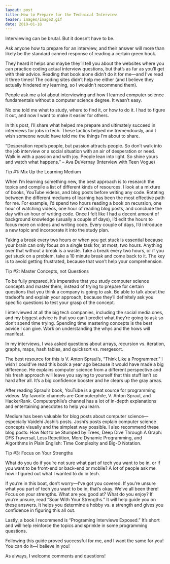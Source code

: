 ```yaml
---
layout: post
title: How to Prepare for the Technical Interview
teaser: images/image2.gif
date: 2019-01-18
---
```


Interviewing can be brutal. But it doesn’t have to be.

Ask anyone how to prepare for an interview, and their answer will more than likely be the standard canned response of reading a certain green book.

They heard it helps and maybe they’ll tell you about the websites where you can practice coding actual interview questions, but that’s as far as you’ll get with their advice. Reading that book alone didn’t do it for me—and I’ve read it three times! The coding sites didn’t help me either (and I believe they actually hindered my learning, so I wouldn’t recommend them).

People ask me a lot about interviewing and how I learned computer science fundamentals without a computer science degree. It wasn’t easy.

No one told me what to study, where to find it, or how to do it. I had to figure it out, and now I want to make it easier for others.

In this post, I’ll share what helped me prepare and ultimately succeed in interviews for jobs in tech. These tactics helped me tremendously, and I wish someone would have told me the things I’m about to share.

“Desperation repels people, but passion attracts people. So don’t walk into the job interview or a social situation with an air of desperation or need. Walk in with a passion and with joy. People lean into light. So shine yours and watch what happens.” – Ava DuVernay (Interview with Teen Vogue)

Tip #1: Mix Up the Learning Medium

  When I’m learning something new, the best approach is to research the topics and compile a list of different kinds of resources. I look at a mixture of books, YouTube videos, and blog posts before writing any code. Rotating between the different mediums of learning has been the most effective path for me. For example, I’d spend two hours reading a book on recursion, one hour of watching videos, one hour of reading blog posts, and conclude the day with an hour of writing code. Once I felt like I had a decent amount of background knowledge (usually a couple of days), I’d edit the hours to focus more on videos and writing code. Every couple of days, I’d introduce a new topic and incorporate it into the study plan.

  Taking a break every two hours or when you get stuck is essential because your brain can only focus on a single task for, at most, two hours. Anything over that without a break is a waste. Take a break every two hours, or if you get stuck on a problem, take a 10 minute break and come back to it. The key is to avoid getting frustrated, because that won’t help your comprehension.

Tip #2: Master Concepts, not Questions

  To be fully prepared, it’s imperative that you study computer science concepts and master them, instead of trying to prepare for certain questions that you think a company is going to ask. Be able to talk about the tradeoffs and explain your approach, because they’ll definitely ask you specific questions to test your grasp of the concept.

  I interviewed at all the big tech companies, including the social media ones, and my biggest advice is that you can’t predict what they’re going to ask so don’t spend time trying. Spending time mastering concepts is the best advice I can give. Work on understanding the whys and the hows will manifest.

  In my interviews, I was asked questions about arrays, recursion vs. iteration, graphs, maps, hash tables, and quicksort vs. mergesort.

  The best resource for this is V. Anton Spraul’s, “Think Like a Programmer.” I wish I could’ve read this book a year ago because it would have made a big difference. He explains computer science from a different perspective and his fresh approach will leave you saying to yourself that this stuff isn’t so hard after all. It’s a big confidence booster and he clears up the gray areas.

  After reading Spraul’s book, YouTube is a great source for programming videos. My favorite channels are Computerphile, V. Anton Spraul, and HackerRank. Computerphile’s channel has a lot of in-depth explanations and entertaining anecdotes to help you learn.

  Medium has been valuable for blog posts about computer science—especially Vaidehi Joshi’s posts. Joshi’s posts explain computer science concepts visually and the simplest way possible. I also recommend these blog posts: How Not to be Stumped by Trees, Deep Dive Through A Graph: DFS Traversal, Less Repetition, More Dynamic Programming, and Algorithms in Plain English: Time Complexity and Big-O Notation.

Tip #3: Focus on Your Strengths

  What do you do if you’re not sure what part of tech you want to be in, or if you want to be front-end or back-end or mobile? A lot of people ask me how I figured out what I wanted to do in tech.

  If you’re in this boat, don’t worry—I’ve got you covered. If you’re unsure what you part of tech you want to be in, that’s okay. We’ve all been there! Focus on your strengths. What are you good at? What do you enjoy? If you’re unsure, read “Soar With Your Strengths.” It will help guide you on these answers. It helps you determine a hobby vs. a strength and gives you confidence in figuring this all out.

  Lastly, a book I recommend is “Programing Interviews Exposed.” It’s short and will help reinforce the topics and sprinkle in some programming questions.

  Following this guide proved successful for me, and I want the same for you! You can do it—I believe in you!

As always, I welcome comments and questions!
